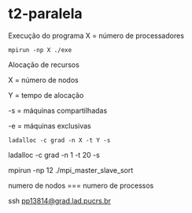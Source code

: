 # t2-paralela



Execução do programa
X = número de processadores

```
mpirun -np X ./exe
```

Alocação de recursos

X  = número de nodos

Y  = tempo de alocação

-s = máquinas compartilhadas

-e = máquinas exclusivas

```
ladalloc -c grad -n X -t Y -s
```

ladalloc -c grad -n 1 -t 20 -s

mpirun -np 12 ./mpi_master_slave_sort


numero de nodos === numero de processos

ssh pp13814@grad.lad.pucrs.br
